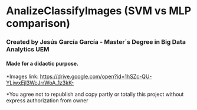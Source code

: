 # AnalizeClassifyImages (SVM vs MLP comparison)
### Created by Jesús García García - Master´s Degree in Big Data Analytics UEM
#### Made for a didactic purpose. 

*Images link: https://drive.google.com/open?id=1hSZc-QU-YLjwxEjl3WcJrrWoA_1z3kK-

*You agree not to republish and copy partly or totally this project without express authorization from owner
